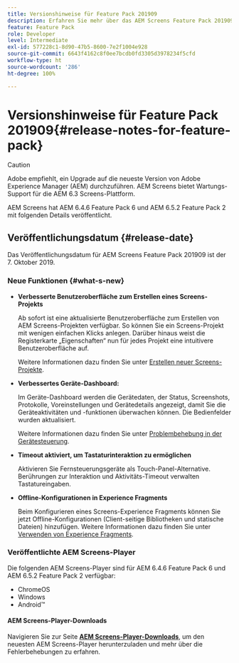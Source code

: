 ```yaml
---
title: Versionshinweise für Feature Pack 201909
description: Erfahren Sie mehr über das AEM Screens Feature Pack 201909, das am 31. Juli 2019 veröffentlicht wurde.
feature: Feature Pack
role: Developer
level: Intermediate
exl-id: 577228c1-8d90-47b5-8600-7e2f1004e928
source-git-commit: 6643f4162c8f0ee7bcdb0fd3305d3978234f5cfd
workflow-type: ht
source-wordcount: '286'
ht-degree: 100%

---
```


# Versionshinweise für Feature Pack 201909{#release-notes-for-feature-pack}

>[!CAUTION]
>
>Adobe empfiehlt, ein Upgrade auf die neueste Version von Adobe Experience Manager (AEM) durchzuführen. AEM Screens bietet Wartungs-Support für die AEM 6.3 Screens-Plattform.

AEM Screens hat AEM 6.4.6 Feature Pack 6 und AEM 6.5.2 Feature Pack 2 mit folgenden Details veröffentlicht.

## Veröffentlichungsdatum {#release-date}

Das Veröffentlichungsdatum für AEM Screens Feature Pack 201909 ist der 7. Oktober 2019.

### Neue Funktionen {#what-s-new}

* **Verbesserte Benutzeroberfläche zum Erstellen eines Screens-Projekts**

  Ab sofort ist eine aktualisierte Benutzeroberfläche zum Erstellen von AEM Screens-Projekten verfügbar. So können Sie ein Screens-Projekt mit wenigen einfachen Klicks anlegen. Darüber hinaus weist die Registerkarte „Eigenschaften“ nun für jedes Projekt eine intuitivere Benutzeroberfläche auf.

  Weitere Informationen dazu finden Sie unter [Erstellen neuer Screens-Projekte](creating-a-screens-project.md).

* **Verbessertes Geräte-Dashboard:**

  Im Geräte-Dashboard werden die Gerätedaten, der Status, Screenshots, Protokolle, Voreinstellungen und Gerätedetails angezeigt, damit Sie die Geräteaktivitäten und -funktionen überwachen können. Die Bedienfelder wurden aktualisiert.

  Weitere Informationen dazu finden Sie unter [Problembehebung in der Gerätesteuerung](monitoring-screens.md).

* **Timeout aktiviert, um Tastaturinteraktion zu ermöglichen**

  Aktivieren Sie Fernsteuerungsgeräte als Touch-Panel-Alternative. Berührungen zur Interaktion und Aktivitäts-Timeout verwalten Tastatureingaben.

* **Offline-Konfigurationen in Experience Fragments**

  Beim Konfigurieren eines Screens-Experience Fragments können Sie jetzt Offline-Konfigurationen (Client-seitige Bibliotheken und statische Dateien) hinzufügen.
Weitere Informationen dazu finden Sie unter [Verwenden von Experience Fragments](experience-fragments-in-screens.md).

### Veröffentlichte AEM Screens-Player

Die folgenden AEM Screens-Player sind für AEM 6.4.6 Feature Pack 6 und AEM 6.5.2 Feature Pack 2 verfügbar:

* ChromeOS
* Windows
* Android™

#### AEM Screens-Player-Downloads

Navigieren Sie zur Seite [**AEM Screens-Player-Downloads**](https://download.macromedia.com/screens/), um den neuesten AEM Screens-Player herunterzuladen und mehr über die Fehlerbehebungen zu erfahren.
